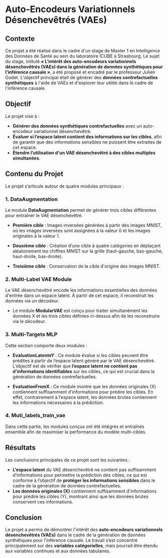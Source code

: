 

# **Auto-Encodeurs Variationnels Désenchevêtrés (VAEs)**

## Contexte
Ce projet a été réalisé dans le cadre d'un stage de Master 1 en Intelligence des Données de Santé au sein du laboratoire ICUBE à Strasbourg. Le sujet du stage, intitulé **« L’intérêt des auto-encodeurs variationnels désenchevêtrés (VAEs) dans la génération de données synthétiques pour l’inférence causale »**, a été proposé et encadré par le professeur Julien Godet. L'objectif principal était de générer des **données contrefactuelles synthétiques** à l'aide de VAEs et d'explorer leur utilité dans le cadre de l'inférence causale.

## Objectif
Le projet vise à :
- **Générer des données synthétiques contrefactuelles** avec un auto-encodeur variationnel désenchevêtré.
- **Évaluer si l’espace latent contient des informations sur les cibles**, afin de garantir que des informations sensibles ne puissent être extraites de cet espace.
- **Étendre l’utilisation d'un VAE désenchevêtré à des cibles multiples simultanées**.

## Contenu du Projet
Le projet s’articule autour de quatre modules principaux :

### 1. **DataAugmentation**
Le module **DataAugmentation** permet de générer trois cibles différentes pour entraîner le VAE désenchevêtré.

- **Première cible** : Images inversées générées à partir des images MNIST, où les images inversées sont assignées à la valeur 0 et les images originales à la valeur 1.
  


- **Deuxième cible** : Création d’une cible à quatre catégories en déplaçant aléatoirement les chiffres MNIST sur la grille (haut-gauche, bas-gauche, haut-droite, bas-droite).


- **Troisième cible** : Conservation de la cible d'origine des images MNIST.

### 2. **Multi-Label VAE Module**
Le VAE désenchevêtré encode les informations essentielles des données d'entrée dans un espace latent. À partir de cet espace, il reconstruit les données via un décodeur.

- Le module **ModularVAE** est conçu pour traiter simultanément les données X et  les trois cibles définies ci-dessus afin de les reconstruire via le décodeur.


### 3. **Multi-Targets MLP**
Cette section comporte deux modules :
- **EvaluationLatenteY** : Ce module évalue si les cibles peuvent être prédites à partir de l’espace latent généré par le VAE désenchevêtré. L’objectif est de vérifier que **l’espace latent ne contient pas d’informations identifiables** sur les cibles, ce qui est crucial dans la génération de données contrefactuelles.


- **EvaluationFromX** : Ce module montre que les données originales (X) contiennent suffisamment d'informations pour prédire les cibles. En effet, contrairement à l’espace latent, les données brutes contiennent les informations nécessaires à la prédiction.


### 4. **Muti_labels_train_vae**
Dans cette partie, les modules conçus ont été intégrés et entraînés ensemble afin de maximiser la performance du modèle multi-cibles.

## Résultats
Les conclusions principales de ce projet sont les suivantes :
- **L’espace latent** du VAE désenchevêtré ne contient pas suffisamment d’informations pour permettre la prédiction des cibles, ce qui est conforme à l’objectif de **protéger les informations sensibles** dans le cadre de la génération de données contrefactuelles.
- **Les données originales (X)** contiennent suffisamment d'informations pour prédire les cibles (Y), montrant ainsi que les données brutes conservent ces informations.


## Conclusion
Le projet a permis de démontrer l'intérêt des **auto-encodeurs variationnels désenchevêtrés (VAEs)** dans le cadre de la génération de données synthétiques pour l’inférence causale. Le travail s’est concentré principalement sur des **variables catégorielles**, mais pourrait être étendu aux variables continues et aux données tabulaires.

